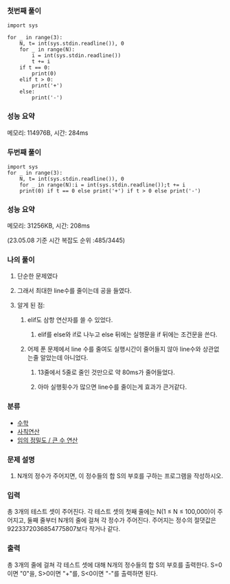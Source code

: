 ### 첫번째 풀이

```
import sys

for _ in range(3):
    N, t= int(sys.stdin.readline()), 0
    for _ in range(N):
        i = int(sys.stdin.readline())
        t += i
    if t == 0:
        print(0)
    elif t > 0:
        print('+')
    else:
        print('-')
```

### 성능 요약

메모리:   114976B, 시간: 284ms 



### 두번째 풀이

```
import sys
for _ in range(3):
    N, t= int(sys.stdin.readline()), 0
    for _ in range(N):i = int(sys.stdin.readline());t += i
    print(0) if t == 0 else print('+') if t > 0 else print('-')
```

### 성능 요약

메모리:   31256KB, 시간: 208ms 

(23.05.08 기준 시간 복잡도 순위 :485/3445)



### 나의 풀이

1. 단순한 문제였다

1. 그래서 최대한 line수를 줄이는데 공을 들였다.

1. 알게 된 점:
   1. elif도 삼항 연산자를 쓸 수 있었다.
      1. elif를 else와 if로 나누고 else 뒤에는 실행문을 if 뒤에는 조건문을 쓴다.

   1. 어제 푼 문제에서 line 수를 줄여도 실행시간이 줄어들지 않아 line수와 상관없는줄 알았는데 아니었다.
      1. 13줄에서 5줄로 줄인 것만으로 약 80ms가 줄어들었다.

      1. 아마 실행횟수가 많으면 line수를 줄이는게 효과가 큰거같다.





### 분류

- [수학](https://www.acmicpc.net/problem/tag/124)
- [사칙연산](https://www.acmicpc.net/problem/tag/121)
- [임의 정밀도 / 큰 수 연산](https://www.acmicpc.net/problem/tag/117)

### 문제 설명

1. N개의 정수가 주어지면, 이 정수들의 합 S의 부호를 구하는 프로그램을 작성하시오.

### 입력

총 3개의 테스트 셋이 주어진다. 각 테스트 셋의 첫째 줄에는 N(1 ≤ N ≤ 100,000)이 주어지고, 둘째 줄부터 N개의 줄에 걸쳐 각 정수가 주어진다. 주어지는 정수의 절댓값은 9223372036854775807보다 작거나 같다.

### 출력

총 3개의 줄에 걸쳐 각 테스트 셋에 대해 N개의 정수들의 합 S의 부호를 출력한다. S=0이면 "0"을, S>0이면 "+"를, S<0이면 "-"를 출력하면 된다.